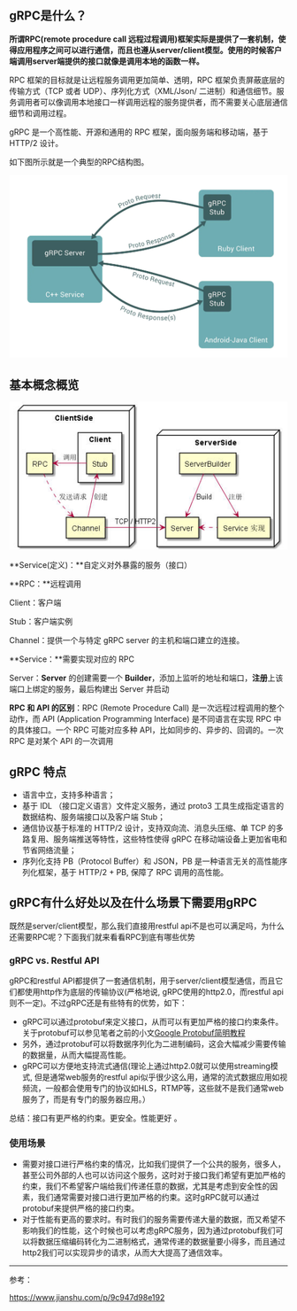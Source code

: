 ## gRPC是什么？

**所谓RPC(remote procedure call 远程过程调用)框架实际是提供了一套机制，使得应用程序之间可以进行通信，而且也遵从server/client模型。使用的时候客户端调用server端提供的接口就像是调用本地的函数一样。**

RPC 框架的目标就是让远程服务调用更加简单、透明，RPC 框架负责屏蔽底层的传输方式（TCP 或者 UDP）、序列化方式（XML/Json/ 二进制）和通信细节。服务调用者可以像调用本地接口一样调用远程的服务提供者，而不需要关心底层通信细节和调用过程。

gRPC 是一个高性能、开源和通用的 RPC 框架，面向服务端和移动端，基于 HTTP/2 设计。

如下图所示就是一个典型的RPC结构图。

![](/网络/images/grpc.webp)

## 基本概念概览

![](/网络/images/gRPC概念图.jpg)

**Service(定义)：**自定义对外暴露的服务（接口）

**RPC：**远程调用

Client：客户端

Stub：客户端实例

Channel：提供一个与特定 gRPC server 的主机和端口建立的连接。

**Service：**需要实现对应的 RPC

Server：**Server** 的创建需要一个 **Builder**，添加上监听的地址和端口，**注册**上该端口上绑定的服务，最后构建出 Server 并启动

**RPC 和 API 的区别**：RPC (Remote Procedure Call) 是一次远程过程调用的整个动作，而 API (Application Programming Interface) 是不同语言在实现 RPC 中的具体接口。一个 RPC 可能对应多种 API，比如同步的、异步的、回调的。一次 RPC 是对某个 API 的一次调用

## gRPC 特点

+ 语言中立，支持多种语言；
+ 基于 IDL （接口定义语言）文件定义服务，通过 proto3 工具生成指定语言的数据结构、服务端接口以及客户端 Stub；
+ 通信协议基于标准的 HTTP/2 设计，支持双向流、消息头压缩、单 TCP 的多路复用、服务端推送等特性，这些特性使得 gRPC 在移动端设备上更加省电和节省网络流量；
+ 序列化支持 PB（Protocol Buffer）和 JSON，PB 是一种语言无关的高性能序列化框架，基于 HTTP/2 + PB, 保障了 RPC 调用的高性能。

## gRPC有什么好处以及在什么场景下需要用gRPC

既然是server/client模型，那么我们直接用restful api不是也可以满足吗，为什么还需要RPC呢？下面我们就来看看RPC到底有哪些优势

### gRPC vs. Restful API

gRPC和restful API都提供了一套通信机制，用于server/client模型通信，而且它们都使用http作为底层的传输协议(严格地说, gRPC使用的http2.0，而restful api则不一定)。不过gRPC还是有些特有的优势，如下：

- gRPC可以通过protobuf来定义接口，从而可以有更加严格的接口约束条件。关于protobuf可以参见笔者之前的小文[Google Protobuf简明教程](https://www.jianshu.com/p/b723053a86a6)
- 另外，通过protobuf可以将数据序列化为二进制编码，这会大幅减少需要传输的数据量，从而大幅提高性能。
- gRPC可以方便地支持流式通信(理论上通过http2.0就可以使用streaming模式, 但是通常web服务的restful api似乎很少这么用，通常的流式数据应用如视频流，一般都会使用专门的协议如HLS，RTMP等，这些就不是我们通常web服务了，而是有专门的服务器应用。）

总结：接口有更严格的约束。更安全。性能更好 。

### 使用场景

+ 需要对接口进行严格约束的情况，比如我们提供了一个公共的服务，很多人，甚至公司外部的人也可以访问这个服务，这时对于接口我们希望有更加严格的约束，我们不希望客户端给我们传递任意的数据，尤其是考虑到安全性的因素，我们通常需要对接口进行更加严格的约束。这时gRPC就可以通过protobuf来提供严格的接口约束。
+ 对于性能有更高的要求时。有时我们的服务需要传递大量的数据，而又希望不影响我们的性能，这个时候也可以考虑gRPC服务，因为通过protobuf我们可以将数据压缩编码转化为二进制格式，通常传递的数据量要小得多，而且通过http2我们可以实现异步的请求，从而大大提高了通信效率。



------

参考：

https://www.jianshu.com/p/9c947d98e192